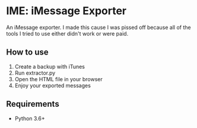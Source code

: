 # IME: iMessage Exporter

An iMessage exporter. I made this cause I was pissed off because all of the tools I tried to use either didn't work or were paid.

## How to use

1. Create a backup with iTunes
2. Run extractor.py
3. Open the HTML file in your browser
4. Enjoy your exported messages

## Requirements
- Python 3.6+

